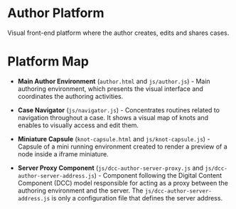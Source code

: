 # Author Platform

Visual front-end platform where the author creates, edits and shares cases.

# Platform Map

* **Main Author Environment** (`author.html` and `js/author.js`) - Main authoring environment, which presents the visual interface and coordinates the authoring activities.

* **Case Navigator** (`js/navigator.js`) - Concentrates routines related to navigation throughout a case. It shows a visual map of knots and enables to visually access and edit them.

* **Miniature Capsule** (`knot-capsule.html` and `js/knot-capsule.js`) - Capsule of a mini running environment created to render a preview of a node inside a iframe miniature.

* **Server Proxy Component** (`js/dcc-author-server-proxy.js` and `js/dcc-author-server-address.js`) - Component following the Digital Content Component (DCC) model responsible for acting as a proxy between the authoring environment and the server. The `js/dcc-author-server-address.js` is only a configuration file that defines the server address.